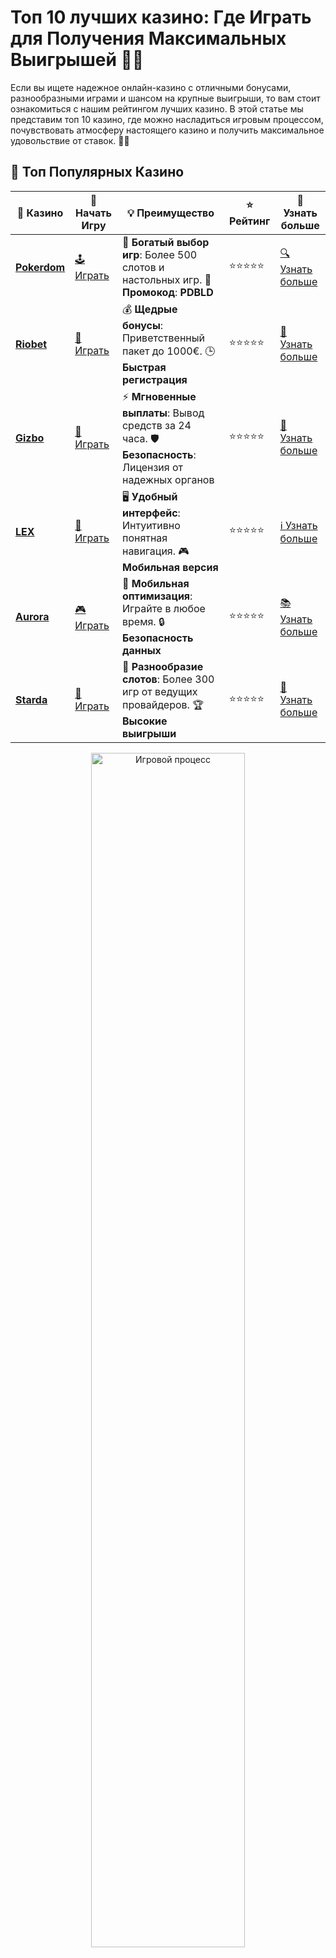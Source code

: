 # Топ 10 лучших казино: Где Играть для Получения Максимальных Выигрышей 🎰💸

Если вы ищете надежное онлайн-казино с отличными бонусами, разнообразными играми и шансом на крупные выигрыши, то вам стоит ознакомиться с нашим рейтингом лучших казино. В этой статье мы представим топ 10 казино, где можно насладиться игровым процессом, почувствовать атмосферу настоящего казино и получить максимальное удовольствие от ставок. 🚀🎯

## 🌟 Топ Популярных Казино

| 🎲 **Казино** | 🔗 **Начать Игру** | 💡 **Преимущество** | ⭐ **Рейтинг** | 🔗 **Узнать больше** |
|--------------|---------------------|---------------------|----------------|----------------------|
| [**Pokerdom**](https://brandplay.link/4k77v2yx) | [🕹️ Играть](https://brandplay.link/4k77v2yx) | 🎉 **Богатый выбор игр**: Более 500 слотов и настольных игр. 🎁 **Промокод**: **PDBLD** | ⭐⭐⭐⭐⭐ | [🔍 Узнать больше](https://brandplay.link/4k77v2yx) |
| [**Riobet**](https://brandplay.link/7xBLTPyj) | [🎰 Играть](https://brandplay.link/7xBLTPyj) | 💰 **Щедрые бонусы**: Приветственный пакет до 1000€. 🕒 **Быстрая регистрация** | ⭐⭐⭐⭐⭐ | [📖 Узнать больше](https://brandplay.link/7xBLTPyj) |
| [**Gizbo**](https://brandplay.link/bprXw4YV) | [🎲 Играть](https://brandplay.link/bprXw4YV) | ⚡ **Мгновенные выплаты**: Вывод средств за 24 часа. 🛡️ **Безопасность**: Лицензия от надежных органов | ⭐⭐⭐⭐⭐ | [📝 Узнать больше](https://brandplay.link/bprXw4YV) |
| [**LEX**](https://brandplay.link/zW4hdDFV) | [🤑 Играть](https://brandplay.link/zW4hdDFV) | 🖥️ **Удобный интерфейс**: Интуитивно понятная навигация. 🎮 **Мобильная версия** | ⭐⭐⭐⭐⭐ | [ℹ️ Узнать больше](https://brandplay.link/zW4hdDFV) |
| [**Aurora**](https://10trafic-stat2.com/click/668546556bcc6313411604bd/6766/13032/subaccount) | [🎮 Играть](https://10trafic-stat2.com/click/668546556bcc6313411604bd/6766/13032/subaccount) | 📱 **Мобильная оптимизация**: Играйте в любое время. 🔒 **Безопасность данных** | ⭐⭐⭐⭐⭐ | [📚 Узнать больше](https://10trafic-stat2.com/click/668546556bcc6313411604bd/6766/13032/subaccount) |
| [**Starda**](https://brandplay.link/fB7xwRFL) | [🎯 Играть](https://brandplay.link/fB7xwRFL) | 🎰 **Разнообразие слотов**: Более 300 игр от ведущих провайдеров. 🏆 **Высокие выигрыши** | ⭐⭐⭐⭐⭐ | [🔎 Узнать больше](https://brandplay.link/fB7xwRFL) |

<div align="center">
    <img src="https://i.pinimg.com/originals/1d/b3/25/1db325483acbe642c6d4e6fdd73a4988.gif" alt="Игровой процесс" width="70%">
</div>

## 💎 Лучшие Бонусы и Акции

| 🎲 **Казино** | 🔗 **Начать Игру** | 💡 **Преимущество** | ⭐ **Рейтинг** | 🔗 **Узнать больше** |
|--------------|---------------------|---------------------|----------------|----------------------|
| [**Kometa**](https://brandplay.link/8ZymQJV8) | [🎰 Играть](https://brandplay.link/8ZymQJV8) | 🎁 **Эксклюзивные бонусы**: Регулярные акции и промо. 🔄 **Программы лояльности** | ⭐⭐⭐⭐☆ | [🔍 Узнать больше](https://brandplay.link/8ZymQJV8) |
| [**R7**](https://brandplay.link/bMd3Yjsw) | [🕹️ Играть](https://brandplay.link/bMd3Yjsw) | 🕒 **Круглосуточная поддержка**: Всегда на связи. 💸 **Высокие лимиты** | ⭐⭐⭐⭐☆ | [📖 Узнать больше](https://brandplay.link/bMd3Yjsw) |
| [**7K**](https://brandplay.link/BvQyFShp) | [🎲 Играть](https://brandplay.link/BvQyFShp) | 🌟 **Эксклюзивные бонусы**: Только для VIP игроков. 🎉 **Сезонные акции** | ⭐⭐⭐⭐☆ | [📝 Узнать больше](https://brandplay.link/BvQyFShp) |
| [**Kent**](https://brandplay.link/Fv2WP3js) | [🤑 Играть](https://brandplay.link/Fv2WP3js) | 📈 **Высокий RTP**: Более 98%. 💼 **Профессиональная поддержка** | ⭐⭐⭐⭐☆ | [ℹ️ Узнать больше](https://brandplay.link/Fv2WP3js) |
| [**1Xslots**](https://brandplay.link/hSB1khtr) | [🎮 Играть](https://brandplay.link/hSB1khtr) | 🎉 **Множество акций**: Еженедельные бонусы и турниры. 🛡️ **Безопасность** | ⭐⭐⭐⭐☆ | [📚 Узнать больше](https://brandplay.link/hSB1khtr) |
| [**Gama**](https://brandplay.link/j6NMKsDz) | [🎯 Играть](https://brandplay.link/j6NMKsDz) | 🔍 **Интуитивный интерфейс**: Легкость использования. 🏅 **Престижные турниры** | ⭐⭐⭐⭐☆ | [🔎 Узнать больше](https://brandplay.link/j6NMKsDz) |

<div align="center">
    <img src="https://i.pinimg.com/originals/1d/b3/25/1db325483acbe642c6d4e6fdd73a4988.gif" alt="Игровой процесс" width="70%">
</div>

## 🚀 Быстрые Выигрыши и Поддержка

| 🎲 **Казино** | 🔗 **Начать Игру** | 💡 **Преимущество** | ⭐ **Рейтинг** | 🔗 **Узнать больше** |
|--------------|---------------------|---------------------|----------------|----------------------|
| [**Onion**](https://brandplay.link/zBGRVpQ9) | [🎰 Играть](https://brandplay.link/zBGRVpQ9) | 🤑 **Низкие ставки**: Идеально для начинающих. 🔄 **Быстрые выводы** | ⭐⭐⭐⭐☆ | [🔍 Узнать больше](https://brandplay.link/zBGRVpQ9) |
| [**Чемпион**](https://temon-gter.cfd/go/lRq?p80412p304504pcc44t17455) | [🕹️ Играть](https://temon-gter.cfd/go/lRq?p80412p304504pcc44t17455) | 🏅 **Лояльная программа**: Награды за активность. 🎁 **Ежемесячные бонусы** | ⭐⭐⭐⭐☆ | [📖 Узнать больше](https://temon-gter.cfd/go/lRq?p80412p304504pcc44t17455) |
| [**Vavada**](https://vavadapartner.pro/?promo=ea5c9275-6854-4505-94fc-95ab18221945-linkb2) | [🎲 Играть](https://vavadapartner.pro/?promo=ea5c9275-6854-4505-94fc-95ab18221945-linkb2) | 🚀 **Быстрая регистрация**: Начните играть мгновенно. 🔐 **Безопасные транзакции** | ⭐⭐⭐⭐☆ | [📝 Узнать больше](https://vavadapartner.pro/?promo=ea5c9275-6854-4505-94fc-95ab18221945-linkb2) |
| [**Friends**](https://gofriends.kim/linkb2) | [🤑 Играть](https://gofriends.kim/linkb2) | 🤝 **Социальные игры**: Играйте с друзьями. 🌐 **Мультиплатформенность** | ⭐⭐⭐⭐☆ | [ℹ️ Узнать больше](https://gofriends.kim/linkb2) |
| [**1WIN**](https://brandplay.link/smXVpBbG) | [🎮 Играть](https://brandplay.link/smXVpBbG) | 🏆 **Спортивные ставки**: Широкий выбор видов спорта. 💵 **Высокие коэффициенты** | ⭐⭐⭐⭐☆ | [📚 Узнать больше](https://brandplay.link/smXVpBbG) |
| [**Drip**](https://drp-ircp01.com/c07e6a3db) | [🎯 Играть](https://drp-ircp01.com/c07e6a3db) | 🌐 **Инновационные игры**: Новейшие игровые технологии. 🛡️ **Высокая безопасность** | ⭐⭐⭐⭐☆ | [🔎 Узнать больше](https://drp-ircp01.com/c07e6a3db) |
| [**JoyCasino**](https://rpc30.call2me.pro/?/ru/registration?apkpop=0&partner=p24970p3291217pc98f) | [🎰 Играть](https://rpc30.call2me.pro/?/ru/registration?apkpop=0&partner=p24970p3291217pc98f) | 🎁 **Приятные бонусы**: Ежедневные акции и подарки. 🕹️ **Разнообразие игр** | ⭐⭐⭐⭐☆ | [🔍 Узнать больше](https://rpc30.call2me.pro/?/ru/registration?apkpop=0&partner=p24970p3291217pc98f) |

<div align="center">
    <img src="https://i.pinimg.com/originals/1d/b3/25/1db325483acbe642c6d4e6fdd73a4988.gif" alt="Игровой процесс" width="70%">
</div>
---

✨ **Выбирайте лучшее казино для себя и наслаждайтесь игрой! Удачи!** ✨

## Как выбрать лучшее казино для игры? 🧐

Перед тем как начать играть, важно выбрать онлайн-казино, которое соответствует вашим требованиям. Вот несколько факторов, на которые стоит обратить внимание при выборе:

- **Лицензия и безопасность**: Казино должно быть лицензированным, чтобы обеспечить безопасность ваших личных данных и денежных средств.
- **Широкий выбор игр**: Выберите казино, которое предлагает разнообразные игровые автоматы, настольные игры и живое казино.
- **Бонусы и акции**: Важно, чтобы казино предоставляло выгодные бонусы для новичков и постоянных игроков.
- **Методы оплаты**: Убедитесь, что казино поддерживает удобные методы депозита и вывода средств, такие как банковские карты, электронные кошельки и криптовалюты.

## 1. Казино с наибольшими бонусами за регистрацию 🎁

Лучшие казино часто предлагают привлекательные бонусы для новых игроков. Обычно это бонусы за первый депозит, фриспины и бонусы без депозита. Они позволяют начать игру с дополнительными средствами, увеличивая шанс на победу.

## 2. Лучшая графика и интерфейс 🌟

Некоторые онлайн-казино инвестируют в разработку яркой графики и удобного интерфейса, что делает игровой процесс еще более захватывающим. Игра в таких казино доставляет максимум удовольствия, особенно если вам важна визуальная составляющая.

## 3. Казино с живыми дилерами 🎲

Для любителей настольных игр многие казино предлагают игры с живыми дилерами. Это позволяет погрузиться в атмосферу настоящего казино, не выходя из дома. Live-казино особенно популярны среди тех, кто хочет получить незабываемый опыт игры в рулетку, блэкджек и баккару.

## 4. Казино с прогрессивными джекпотами 💰

Если вы хотите выигрывать крупные суммы, выбирайте казино с прогрессивными джекпотами. В таких казино джекпот растет с каждым новым игроком, и шансы на его выигрыш повышаются. Прогрессивные джекпоты могут достигать миллионов долларов!

## 5. Онлайн-казино с хорошими отзывами 📝

Одним из ключевых критериев при выборе казино являются отзывы других игроков. Обратите внимание на отзывы о выплатах, сервисе и поддержке. Хорошие казино часто получают высокие оценки за честность и прозрачность.

## 6. Казино с мобильными версиями 📱

В современном мире мобильные версии казино становятся все более популярными. Они позволяют играть в любые игры с удобством на смартфоне или планшете. Выбирайте казино, которое предлагает качественные мобильные приложения или адаптивные версии сайта.

## 7. Казино с быстрыми выплатами ⏱️

Одним из важнейших аспектов в выборе казино является скорость выплат. Выбирайте онлайн-казино, которое быстро обрабатывает запросы на вывод средств. Лучшие казино предлагают мгновенные или быстрые переводы на банковские карты и электронные кошельки.

## 8. Казино с отличной службой поддержки 👩‍💻

Наличие круглосуточной поддержки — важный критерий для игроков, которым нужна помощь или консультация. Казино, предлагающие чат с живым оператором, а также поддержку по телефону и электронной почте, показывают свою надежность.

## 9. Казино с широким выбором игровых автоматов 🎰

Если вы любите игровые автоматы, выбирайте казино с разнообразием слотов, начиная от классических и заканчивая видео-слотами с необычными темами и бонусными играми. Большое количество игр повышает шансы на получение больших выигрышей.

## 10. Казино с безопасными платежными системами 💳

Безопасность при внесении и выводе средств — это ключевая особенность каждого достойного казино. Использование надежных платежных систем и технологий шифрования помогает защитить ваши финансовые операции.

## Заключение

Выбирая онлайн-казино, обратите внимание на лицензии, бонусы, безопасность и доступные методы оплаты. Лучшие казино предлагают широкий выбор игр, различные бонусы и удобные способы для внесения и вывода средств. При выборе онлайн-казино всегда учитывайте свои предпочтения и игровые цели. 🎯💰

**Пусть удача будет на вашей стороне!** 🍀🎉
